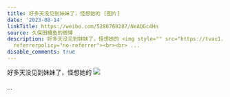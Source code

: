 ```yaml
---
title: 好多天没见到妹妹了，怪想她的 [图片]
date: '2023-08-14'
linkTitle: https://weibo.com/5286768287/NeAQGc4Hn
source: 久保田鲤鱼的微博
description: 好多天没见到妹妹了，怪想她的 <img style="" src="https://tvax1.sinaimg.cn/large/005LMJWfly1hgwp1m7njbg306f072qv5.gif"
  referrerpolicy="no-referrer"><br><br> ...
disable_comments: true
---
```

好多天没见到妹妹了，怪想她的 <img style="" src="https://tvax1.sinaimg.cn/large/005LMJWfly1hgwp1m7njbg306f072qv5.gif" referrerpolicy="no-referrer"><br><br> ...